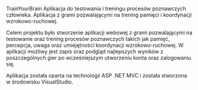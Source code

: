 TrainYourBrain
Aplikacja do testowania i treningu procesów poznawczych człowieka. Aplikacja z grami pozwalającymi na trening pamięci i koordynacji wzrokowo-ruchowej.

Celem projektu było stworzenie aplikacji webowej z grami pozwalającymi na testowanie oraz trening procesów poznawczych takich jak pamięć, percepcja, uwaga oraz umiejętności koordynacji wzrokowo-ruchowej. W aplikacji możliwy jest zapis oraz podgląd najlepszych wyników z poszczególnych gier po wcześniejszym utworzeniu konta oraz zalogowaniu się.

Aplikacja została oparta na technologii ASP .NET MVC i została stworzona w środowisku VisualStudio.
 
